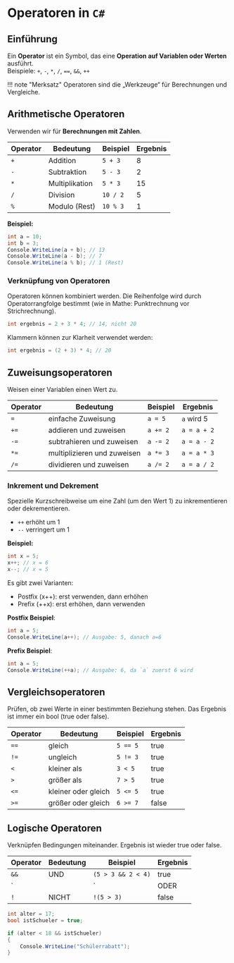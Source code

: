 # Operatoren in `C#`

## Einführung

Ein **Operator** ist ein Symbol, das eine **Operation auf Variablen oder Werten** ausführt.  
Beispiele: `+`, `-`, `*`, `/`, `==`, `&&`, `++`

!!! note "Merksatz"
    Operatoren sind die „Werkzeuge“ für Berechnungen und Vergleiche.

## Arithmetische Operatoren

Verwenden wir für **Berechnungen mit Zahlen**.

| Operator | Bedeutung              | Beispiel | Ergebnis |
|----------|------------------------|----------|----------|
| `+`      | Addition               | `5 + 3`  | 8        |
| `-`      | Subtraktion            | `5 - 3`  | 2        |
| `*`      | Multiplikation         | `5 * 3`  | 15       |
| `/`      | Division               | `10 / 2` | 5        |
| `%`      | Modulo (Rest)          | `10 % 3` | 1        |

**Beispiel:**
```csharp
int a = 10;
int b = 3;
Console.WriteLine(a + b); // 13
Console.WriteLine(a - b); // 7
Console.WriteLine(a % b); // 1 (Rest)
```

###  Verknüpfung von Operatoren

Operatoren können kombiniert werden.
Die Reihenfolge wird durch Operatorrangfolge bestimmt (wie in Mathe: Punktrechnung vor Strichrechnung).

```csharp
int ergebnis = 2 + 3 * 4; // 14, nicht 20

```

Klammern können zur Klarheit verwendet werden:

```csharp
int ergebnis = (2 + 3) * 4; // 20
```


## Zuweisungsoperatoren

Weisen einer Variablen einen Wert zu.

| Operator | Bedeutung                   | Beispiel | Ergebnis    |
| -------- | --------------------------- | -------- | ----------- |
| `=`      | einfache Zuweisung          | `a = 5`  | `a` wird 5  |
| `+=`     | addieren und zuweisen       | `a += 2` | `a = a + 2` |
| `-=`     | subtrahieren und zuweisen   | `a -= 2` | `a = a - 2` |
| `*=`     | multiplizieren und zuweisen | `a *= 3` | `a = a * 3` |
| `/=`     | dividieren und zuweisen     | `a /= 2` | `a = a / 2` |

### Inkrement und Dekrement

Spezielle Kurzschreibweise um eine Zahl (um den Wert 1) zu inkrementieren oder dekrementieren.

- `++` erhöht um 1
- `--` verringert um 1

**Beispiel:**

```csharp
int x = 5;
x++; // x = 6
x--; // x = 5
```

Es gibt zwei Varianten:

- Postfix (x++): erst verwenden, dann erhöhen
- Prefix (++x): erst erhöhen, dann verwenden

**Postfix Beispiel**:
```csharp
int a = 5;
Console.WriteLine(a++); // Ausgabe: 5, danach a=6
```

**Prefix Beispiel**:
```csharp
int a = 5;
Console.WriteLine(++a); // Ausgabe: 6, da `a` zuerst 6 wird
```

## Vergleichsoperatoren

Prüfen, ob zwei Werte in einer bestimmten Beziehung stehen.
Das Ergebnis ist immer ein bool (true oder false).

| Operator | Bedeutung           | Beispiel | Ergebnis |
| -------- | ------------------- | -------- | -------- |
| `==`     | gleich              | `5 == 5` | true     |
| `!=`     | ungleich            | `5 != 3` | true     |
| `<`      | kleiner als         | `3 < 5`  | true     |
| `>`      | größer als          | `7 > 5`  | true     |
| `<=`     | kleiner oder gleich | `5 <= 5` | true     |
| `>=`     | größer oder gleich  | `6 >= 7` | false    |


## Logische Operatoren

Verknüpfen Bedingungen miteinander. Ergebnis ist wieder true oder false.

| Operator | Bedeutung | Beispiel             | Ergebnis |
| -------- | --------- | -------------------- | -------- |
| `&&`     | UND       | `(5 > 3 && 2 < 4)`   | true     |
| `||`     | ODER      | `(5 > 3 || 2 > 4)`   | true     |
| `!`      | NICHT     | `!(5 > 3)`           | false    |


```csharp
int alter = 17;
bool istSchueler = true;

if (alter < 18 && istSchueler)
{
    Console.WriteLine("Schülerrabatt");
}
```

